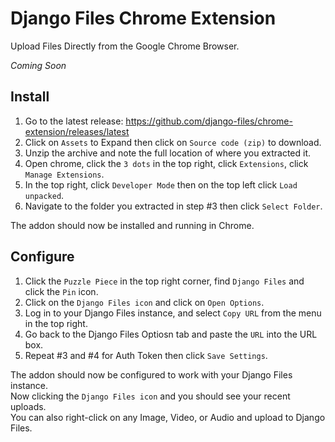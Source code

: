 # Django Files Chrome Extension

Upload Files Directly from the Google Chrome Browser.

_Coming Soon_

## Install

1.  Go to the latest release: https://github.com/django-files/chrome-extension/releases/latest
2.  Click on `Assets` to Expand then click on `Source code (zip)` to download.
3.  Unzip the archive and note the full location of where you extracted it.
4.  Open chrome, click the `3 dots` in the top right, click `Extensions`, click `Manage Extensions`.
5.  In the top right, click `Developer Mode` then on the top left click `Load unpacked`.
6.  Navigate to the folder you extracted in step #3 then click `Select Folder`.

The addon should now be installed and running in Chrome. 

## Configure

1. Click the `Puzzle Piece` in the top right corner, find `Django Files` and click the `Pin` icon.
2. Click on the `Django Files icon` and click on `Open Options`.
3. Log in to your Django Files instance, and select `Copy URL` from the menu in the top right.
4. Go back to the Django Files Optiosn tab and paste the `URL` into the URL box.
5. Repeat #3 and #4 for Auth Token then click `Save Settings`.

The addon should now be configured to work with your Django Files instance.  
Now clicking the `Django Files icon` and you should see your recent uploads.  
You can also right-click on any Image, Video, or Audio and upload to Django Files.  
